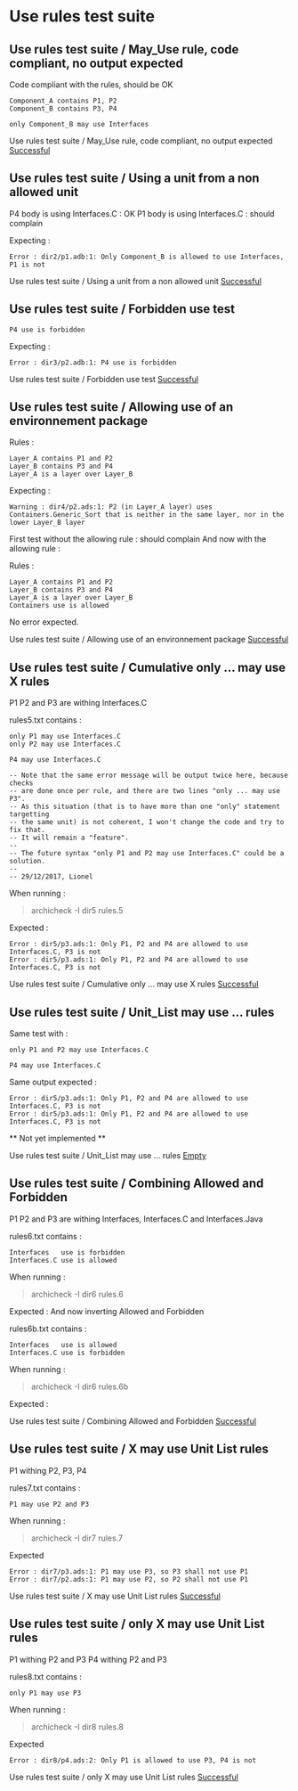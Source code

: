 
# Use rules test suite



##  Use rules test suite / May_Use rule, code compliant, no output expected

  Code compliant with the rules, should be OK

```
Component_A contains P1, P2
Component_B contains P3, P4

only Component_B may use Interfaces
```


Use rules test suite / May_Use rule, code compliant, no output expected [Successful](tests_status.md#successful)

##  Use rules test suite / Using a unit from a non allowed unit

  P4 body is using Interfaces.C : OK
  P1 body is using Interfaces.C : should complain

  Expecting :

```
Error : dir2/p1.adb:1: Only Component_B is allowed to use Interfaces, P1 is not
```


Use rules test suite / Using a unit from a non allowed unit [Successful](tests_status.md#successful)

##  Use rules test suite / Forbidden use test


```
P4 use is forbidden
```

  Expecting :

```
Error : dir3/p2.adb:1: P4 use is forbidden
```


Use rules test suite / Forbidden use test [Successful](tests_status.md#successful)

##  Use rules test suite / Allowing use of an environnement package


  Rules :

```
Layer_A contains P1 and P2
Layer_B contains P3 and P4
Layer_A is a layer over Layer_B
```
  Expecting :


```
Warning : dir4/p2.ads:1: P2 (in Layer_A layer) uses Containers.Generic_Sort that is neither in the same layer, nor in the lower Layer_B layer
```

  First test without the allowing rule : should complain
  And now with the allowing rule :

  Rules :

```
Layer_A contains P1 and P2
Layer_B contains P3 and P4
Layer_A is a layer over Layer_B
Containers use is allowed
```

  No error expected.


Use rules test suite / Allowing use of an environnement package [Successful](tests_status.md#successful)

##  Use rules test suite / Cumulative only ... may use X rules

  P1 P2 and P3 are withing Interfaces.C

  rules5.txt contains :

```
only P1 may use Interfaces.C
only P2 may use Interfaces.C

P4 may use Interfaces.C

-- Note that the same error message will be output twice here, because checks
-- are done once per rule, and there are two lines "only ... may use P3".
-- As this situation (that is to have more than one "only" statement targetting
-- the same unit) is not coherent, I won't change the code and try to fix that.
-- It will remain a "feature".
--
-- The future syntax "only P1 and P2 may use Interfaces.C" could be a solution.
--
-- 29/12/2017, Lionel
```

  When running :

  > archicheck -I dir5 rules.5

  Expected :

```
Error : dir5/p3.ads:1: Only P1, P2 and P4 are allowed to use Interfaces.C, P3 is not
Error : dir5/p3.ads:1: Only P1, P2 and P4 are allowed to use Interfaces.C, P3 is not
```


Use rules test suite / Cumulative only ... may use X rules [Successful](tests_status.md#successful)

##  Use rules test suite / Unit_List may use ... rules


  Same test with :

```
only P1 and P2 may use Interfaces.C

P4 may use Interfaces.C

```

  Same output expected :

```
Error : dir5/p3.ads:1: Only P1, P2 and P4 are allowed to use Interfaces.C, P3 is not
Error : dir5/p3.ads:1: Only P1, P2 and P4 are allowed to use Interfaces.C, P3 is not
```

  ** Not yet implemented **

Use rules test suite / Unit_List may use ... rules [Empty](tests_status.md#empty)

##  Use rules test suite / Combining Allowed and Forbidden

  P1 P2 and P3 are withing Interfaces, Interfaces.C and Interfaces.Java

  rules6.txt contains :

```
Interfaces   use is forbidden
Interfaces.C use is allowed
```

  When running :

  > archicheck -I dir6 rules.6

  Expected :
  And now inverting Allowed and Forbidden

  rules6b.txt contains :

```
Interfaces   use is allowed
Interfaces.C use is forbidden

```

  When running :

  > archicheck -I dir6 rules.6b

  Expected :

Use rules test suite / Combining Allowed and Forbidden [Successful](tests_status.md#successful)

##  Use rules test suite / X may use Unit List rules

  P1 withing P2, P3, P4

  rules7.txt contains :

```
P1 may use P2 and P3
```

  When running :

  > archicheck -I dir7 rules.7

  Expected

```
Error : dir7/p3.ads:1: P1 may use P3, so P3 shall not use P1
Error : dir7/p2.ads:1: P1 may use P2, so P2 shall not use P1
```


Use rules test suite / X may use Unit List rules [Successful](tests_status.md#successful)

##  Use rules test suite / only X may use Unit List rules

  P1 withing P2 and P3
  P4 withing P2 and P3

  rules8.txt contains :

```
only P1 may use P3
```

  When running :

  > archicheck -I dir8 rules.8

  Expected

```
Error : dir8/p4.ads:2: Only P1 is allowed to use P3, P4 is not
```


Use rules test suite / only X may use Unit List rules [Successful](tests_status.md#successful)
